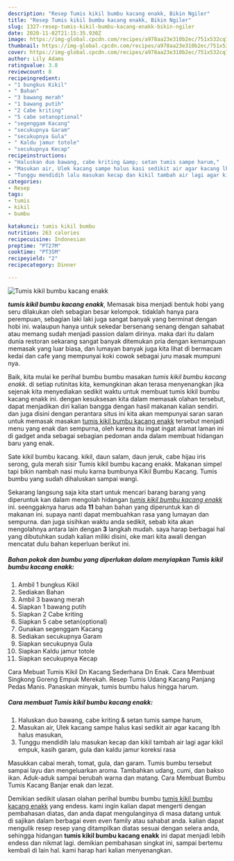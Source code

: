 ```yaml
---
description: "Resep Tumis kikil bumbu kacang enakk, Bikin Ngiler"
title: "Resep Tumis kikil bumbu kacang enakk, Bikin Ngiler"
slug: 1327-resep-tumis-kikil-bumbu-kacang-enakk-bikin-ngiler
date: 2020-11-02T21:15:35.930Z
image: https://img-global.cpcdn.com/recipes/a978aa23e310b2ec/751x532cq70/tumis-kikil-bumbu-kacang-enakk-foto-resep-utama.jpg
thumbnail: https://img-global.cpcdn.com/recipes/a978aa23e310b2ec/751x532cq70/tumis-kikil-bumbu-kacang-enakk-foto-resep-utama.jpg
cover: https://img-global.cpcdn.com/recipes/a978aa23e310b2ec/751x532cq70/tumis-kikil-bumbu-kacang-enakk-foto-resep-utama.jpg
author: Lily Adams
ratingvalue: 3.8
reviewcount: 8
recipeingredient:
- "1 bungkus Kikil"
- " Bahan"
- "3 bawang merah"
- "1 bawang putih"
- "2 Cabe kriting"
- "5 cabe setanoptional"
- "segenggam Kacang"
- "secukupnya Garam"
- "secukupnya Gula"
- " Kaldu jamur totole"
- "secukupnya Kecap"
recipeinstructions:
- "Haluskan duo bawang, cabe kriting &amp; setan tumis sampe harum,"
- "Masukan air, Ulek kacang sampe halus kasi sedikit air agar kacang lbh halus masukan,"
- "Tunggu mendidih lalu masukan kecap dan kikil tambah air lagi agar kikil empuk, kasih garam, gula dan kaldu jamur koreksi rasa"
categories:
- Resep
tags:
- tumis
- kikil
- bumbu

katakunci: tumis kikil bumbu 
nutrition: 263 calories
recipecuisine: Indonesian
preptime: "PT27M"
cooktime: "PT35M"
recipeyield: "2"
recipecategory: Dinner

---
```



![Tumis kikil bumbu kacang enakk](https://img-global.cpcdn.com/recipes/a978aa23e310b2ec/751x532cq70/tumis-kikil-bumbu-kacang-enakk-foto-resep-utama.jpg)

<b><i>tumis kikil bumbu kacang enakk</i></b>, Memasak bisa menjadi bentuk hobi yang seru dilakukan oleh sebagian besar kelompok. tidaklah hanya para perempuan, sebagian laki laki juga sangat banyak yang berminat dengan hobi ini. walaupun hanya untuk sekedar bersenang senang dengan sahabat atau memang sudah menjadi passion dalam dirinya. maka dari itu dalam dunia restoran sekarang sangat banyak ditemukan pria dengan kemampuan memasak yang luar biasa, dan lumayan banyak juga kita lihat di bermacam kedai dan cafe yang mempunyai koki cowok sebagai juru masak mumpuni nya.

Baik, kita mulai ke perihal bumbu bumbu masakan <i>tumis kikil bumbu kacang enakk</i>. di setiap rutinitas kita, kemungkinan akan terasa menyenangkan jika sejenak kita menyediakan sedikit waktu untuk membuat tumis kikil bumbu kacang enakk ini. dengan kesuksesan kita dalam memasak olahan tersebut, dapat menjadikan diri kalian bangga dengan hasil makanan kalian sendiri. dan juga disini dengan perantara situs ini kita akan mempunyai saran saran untuk memasak masakan <u>tumis kikil bumbu kacang enakk</u> tersebut menjadi menu yang enak dan sempurna, oleh karena itu ingat ingat alamat laman ini di gadget anda sebagai sebagian pedoman anda dalam membuat hidangan baru yang enak.

Sate kikil bumbu kacang. kikil, daun salam, daun jeruk, cabe hijau iris serong, gula merah sisir Tumis kikil bumbu kacang enakk. Makanan simpel tapi bikin nambah nasi mulu karna bumbunya Kikil Bumbu Kacang. Tumis bumbu yang sudah dihaluskan sampai wangi.


Sekarang langsung saja kita start untuk mencari barang barang yang diperuntuk kan dalam mengolah hidangan <u><i>tumis kikil bumbu kacang enakk</i></u> ini. seenggaknya harus ada <b>11</b> bahan bahan yang diperuntuk kan di makanan ini. supaya nanti dapat membuahkan rasa yang lumayan dan sempurna. dan juga sisihkan waktu anda sedikit, sebab kita akan mengolahnya antara lain dengan <b>3</b> langkah mudah. saya harap berbagai hal yang dibutuhkan sudah kalian miliki disini, oke mari kita awali dengan mencatat dulu bahan keperluan berikut ini.

<!--inarticleads1-->

##### Bahan pokok dan bumbu yang diperlukan dalam menyiapkan Tumis kikil bumbu kacang enakk:

1. Ambil 1 bungkus Kikil
1. Sediakan  Bahan
1. Ambil 3 bawang merah
1. Siapkan 1 bawang putih
1. Siapkan 2 Cabe kriting
1. Siapkan 5 cabe setan(optional)
1. Gunakan segenggam Kacang
1. Sediakan secukupnya Garam
1. Siapkan secukupnya Gula
1. Siapkan  Kaldu jamur totole
1. Siapkan secukupnya Kecap


Cara Mebuat Tumis Kikil Dn Kacang Sederhana Dn Enak. Cara Membuat Singkong Goreng Empuk Merekah. Resep Tumis Udang Kacang Panjang Pedas Manis. Panaskan minyak, tumis bumbu halus hingga harum. 

<!--inarticleads2-->

##### Cara membuat Tumis kikil bumbu kacang enakk:

1. Haluskan duo bawang, cabe kriting &amp; setan tumis sampe harum,
1. Masukan air, Ulek kacang sampe halus kasi sedikit air agar kacang lbh halus masukan,
1. Tunggu mendidih lalu masukan kecap dan kikil tambah air lagi agar kikil empuk, kasih garam, gula dan kaldu jamur koreksi rasa


Masukkan cabai merah, tomat, gula, dan garam. Tumis bumbu tersebut sampai layu dan mengeluarkan aroma. Tambahkan udang, cumi, dan bakso ikan. Aduk-aduk sampai berubah warna dan matang. Cara Membuat Bumbu Tumis Kacang Banjar enak dan lezat. 

Demikian sedikit ulasan olahan perihal bumbu bumbu <u>tumis kikil bumbu kacang enakk</u> yang endess. kami ingin kalian dapat mengerti dengan pembahasan diatas, dan anda dapat mengulanginya di masa datang untuk di sajikan dalam berbagai even even family atau sahabat anda. kalian dapat mengulik resep resep yang ditampilkan diatas sesuai dengan selera anda, sehingga hidangan <b>tumis kikil bumbu kacang enakk</b> ini dapat menjadi lebih endess dan nikmat lagi. demikian pembahasan singkat ini, sampai bertemu kembali di lain hal. kami harap hari kalian menyenangkan.
